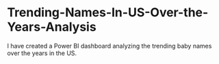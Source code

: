 # Trending-Names-In-US-Over-the-Years-Analysis

I have created a Power BI dashboard analyzing the trending baby names over the years in the US. 
